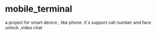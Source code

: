 # mobile_terminal
a project for  smart device , like phone. it`s support  call number and  face unlock ,video chat
